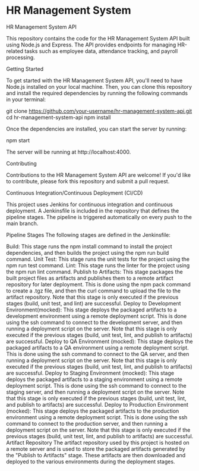 # HR Management System

HR Management System API

This repository contains the code for the HR Management System API built using Node.js and Express. The API provides endpoints for managing HR-related tasks such as employee data, attendance tracking, and payroll processing.

Getting Started

To get started with the HR Management System API, you'll need to have Node.js installed on your local machine. Then, you can clone this repository and install the required dependencies by running the following commands in your terminal:

git clone https://github.com/your-username/hr-management-system-api.git
cd hr-management-system-api
npm install

Once the dependencies are installed, you can start the server by running:

npm start

The server will be running at http://localhost:4000.

Contributing

Contributions to the HR Management System API are welcome! If you'd like to contribute, please fork this repository and submit a pull request.

Continuous Integration/Continuous Deployment (CI/CD)

This project uses Jenkins for continuous integration and continuous deployment. A Jenkinsfile is included in the repository that defines the pipeline stages. The pipeline is triggered automatically on every push to the main branch.

Pipeline Stages
The following stages are defined in the Jenkinsfile:

Build: This stage runs the npm install command to install the project dependencies, and then builds the project using the npm run build command.
Unit Test: This stage runs the unit tests for the project using the npm run test command.
Lint: This stage runs the linter for the project using the npm run lint command.
Publish to Artifacts: This stage packages the built project files as artifacts and publishes them to a remote artifact repository for later deployment. This is done using the npm pack command to create a .tgz file, and then the curl command to upload the file to the artifact repository. Note that this stage is only executed if the previous stages (build, unit test, and lint) are successful.
Deploy to Development Environment(mocked): This stage deploys the packaged artifacts to a development environment using a remote deployment script. This is done using the ssh command to connect to the development server, and then running a deployment script on the server. Note that this stage is only executed if the previous stages (build, unit test, lint, and publish to artifacts) are successful.
Deploy to QA Environment (mocked): This stage deploys the packaged artifacts to a QA environment using a remote deployment script. This is done using the ssh command to connect to the QA server, and then running a deployment script on the server. Note that this stage is only executed if the previous stages (build, unit test, lint, and publish to artifacts) are successful.
Deploy to Staging Environment (mocked): This stage deploys the packaged artifacts to a staging environment using a remote deployment script. This is done using the ssh command to connect to the staging server, and then running a deployment script on the server. Note that this stage is only executed if the previous stages (build, unit test, lint, and publish to artifacts) are successful.
Deploy to Production Environment (mocked): This stage deploys the packaged artifacts to the production environment using a remote deployment script. This is done using the ssh command to connect to the production server, and then running a deployment script on the server. Note that this stage is only executed if the previous stages (build, unit test, lint, and publish to artifacts) are successful.
Artifact Repository
The artifact repository used by this project is hosted on a remote server and is used to store the packaged artifacts generated by the "Publish to Artifacts" stage. These artifacts are then downloaded and deployed to the various environments during the deployment stages.
